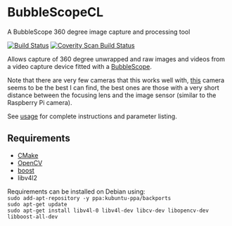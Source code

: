 BubbleScopeCL
=============

A BubbleScope 360 degree image capture and processing tool

[![Build Status](https://travis-ci.org/DanNixon/BubbleScopeCL.svg?branch=master)](https://travis-ci.org/DanNixon/BubbleScopeCL)
<a href="https://scan.coverity.com/projects/2865">
  <img alt="Coverity Scan Build Status"
       src="https://scan.coverity.com/projects/2865/badge.svg"/>
</a>

Allows capture of 360 degree unwrapped and raw images and videos from a video capture device fitted with a [BubbleScope](http://store.bubblepix.com/).

Note that there are very few cameras that this works well with, [this](http://www.maplin.co.uk/p/zyno-1080p-hd-webcam-a98la) camera seems to be the best I can find, the best ones are those with a very short distance between the focusing lens and the image sensor (similar to the Raspberry Pi camera).

See [usage](https://github.com/DanNixon/BubbleScopeCL/blob/master/USAGE.md) for complete instructions and parameter listing.

Requirements
------------

  - [CMake](http://www.cmake.org)
  - [OpenCV](http://opencv.org)
  - [boost](http://www.boost.org)
  - libv4l2

Requirements can be installed on Debian using:   
```sudo add-apt-repository -y ppa:kubuntu-ppa/backports```   
```sudo apt-get update```   
```sudo apt-get install libv4l-0 libv4l-dev libcv-dev libopencv-dev libboost-all-dev```
